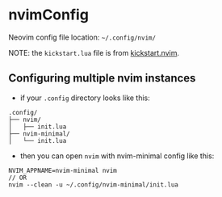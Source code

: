 # nvimConfig
Neovim config file
location: `~/.config/nvim/`

NOTE: the `kickstart.lua` file is from [kickstart.nvim](https://github.com/nvim-lua/kickstart.nvim/blob/master/init.lua).

## Configuring multiple nvim instances
- if your `.config` directory looks like this:
```
.config/
├── nvim/
│   ├── init.lua
├── nvim-minimal/
│   └── init.lua
```
- then you can open `nvim` with nvim-minimal config like this:
```
NVIM_APPNAME=nvim-minimal nvim
// OR
nvim --clean -u ~/.config/nvim-minimal/init.lua
```

